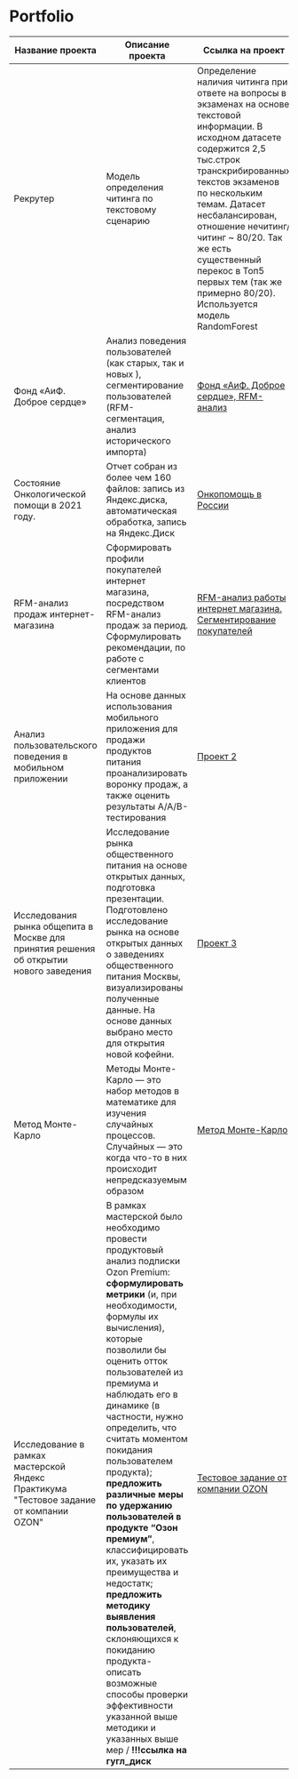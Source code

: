 # Portfolio

| Название проекта | Описание проекта| Ссылка на проект |
|----------|----------|----------|
|Рекрутер|Модель определения читинга по текстовому сценарию| Определение наличия читинга при ответе на вопросы в экзаменах на основе текстовой информации. В исходном датасете содержится 2,5 тыс.строк транскрибированных текстов экзаменов по нескольким темам. Датасет несбалансирован, отношение нечитинг/читинг ~ 80/20. Так же есть существенный перекос в Топ5 первых тем (так же примерно 80/20). Используется модель RandomForest| [Текстовая модель Cheating](https://github.com/alsuhow/Portfolio/Cheating. RandomForest)
|Фонд «АиФ. Доброе сердце»|Анализ поведения пользователей (как старых, так и новых ), сегментирование пользователей (RFM-сегментация, анализ исторического импорта)|[Фонд «АиФ. Доброе сердце», RFM-анализ](https://github.com/alsuhow/aif)
|Состояние Онкологической помощи в 2021 году.|Отчет собран из более чем 160 файлов: запись из Яндекс.диска, автоматическая обработка, запись на Яндекс.Диск|[Онкопомощь в России](https://github.com/alsuhow/onko_stat)
|RFM-анализ продаж интернет-магазина| Сформировать профили покупателей интернет магазина, посредством RFM-анализ продаж за период. Сформулировать рекомендации, по работе с сегментами клиентов|[RFM-анализ работы интернет магазина. Сегментирование покупателей](https://github.com/alsuhow/Portfolio/tree/main/InternetShop)
| Анализ пользовательского поведения в мобильном приложении   |На основе данных использования мобильного приложения для продажи продуктов питания проанализировать воронку продаж, а также оценить результаты A/A/B-тестирования  | [Проект 2](https://github.com/alsuhow/Portfolio/tree/main/Project%202)   |
| Исследования рынка общепита в Москве для принятия решения об открытии нового заведения   | Исследование рынка общественного питания на основе открытых данных, подготовка презентации. Подготовлено исследование рынка на основе открытых данных о заведениях общественного питания Москвы, визуализированы полученные данные. На основе данных выбрано место для открытия новой кофейни.  | [Проект 3](https://github.com/alsuhow/Portfolio/tree/main/Project%203)   |
|Метод Монте-Карло |Методы Монте-Карло — это набор методов в математике для изучения случайных процессов. Случайных — это когда что-то в них происходит непредсказуемым образом | [Метод Монте-Карло](https://github.com/alsuhow/Portfolio/tree/main/MonteKarlo)
|Исследование в рамках мастерской Яндекс Практикума "Тестовое задание от компании OZON"|В рамках мастерской было необходимо провести продуктовый анализ подписки Ozon Premium: **сформулировать метрики** (и, при необходимости, формулы их вычисления), которые  позволили бы оценить отток пользователей из премиума и наблюдать его в динамике (в частности, нужно определить, что считать моментом покидания пользователем продукта); **предложить различные меры по удержанию пользователей в продукте “Озон премиум”**, классифицировать их, указать их преимущества и недостатк; **предложить методику выявления пользователей**, склоняющихся к покиданию продукта- описать возможные способы проверки эффективности указанной выше методики и указанных выше мер / **!!!ссылка на гугл_диск** | [Тестовое задание от компании OZON](https://docs.google.com/document/d/1hP1BxrsufdEZhcvybHim7-e1rt2pd6qq/edit?usp=drive_link&ouid=107391158901375243213&rtpof=true&sd=true )


